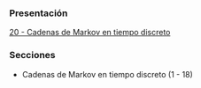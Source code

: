 ### Presentación

[20 - Cadenas de Markov en tiempo discreto](https://www.overleaf.com/read/jmzgnjrhfhnj#806886)

### Secciones
- Cadenas de Markov en tiempo discreto (1 - 18)